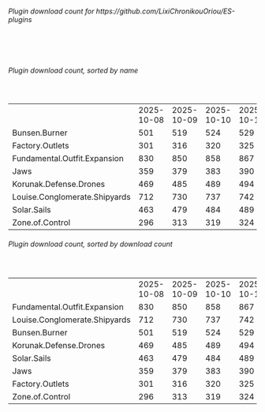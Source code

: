 <h6>Plugin download count for https://github.com/LixiChronikouOriou/ES-plugins</h6><br>
<br>
<h6>Plugin download count, sorted by name</h6><sub><sup><br>
<table>
	<tr>
		<td></td>
		<td>2025-10-08</td>
		<td>2025-10-09</td>
		<td>2025-10-10</td>
		<td>2025-10-11</td>
		<td>2025-10-12</td>
		<td>2025-10-13</td>
		<td>2025-10-14</td>
		<td>today +</td>
	</tr>
	<tr>
		<td>Bunsen.Burner</td>
		<td>501</td>
		<td>519</td>
		<td>524</td>
		<td>529</td>
		<td>538</td>
		<td>545</td>
		<td>547</td>
		<td>+ 2</td>
	</tr>
	<tr>
		<td>Factory.Outlets</td>
		<td>301</td>
		<td>316</td>
		<td>320</td>
		<td>325</td>
		<td>334</td>
		<td>344</td>
		<td>348</td>
		<td>+ 4</td>
	</tr>
	<tr>
		<td>Fundamental.Outfit.Expansion</td>
		<td>830</td>
		<td>850</td>
		<td>858</td>
		<td>867</td>
		<td>876</td>
		<td>887</td>
		<td>889</td>
		<td>+ 2</td>
	</tr>
	<tr>
		<td>Jaws</td>
		<td>359</td>
		<td>379</td>
		<td>383</td>
		<td>390</td>
		<td>400</td>
		<td>410</td>
		<td>415</td>
		<td>+ 5</td>
	</tr>
	<tr>
		<td>Korunak.Defense.Drones</td>
		<td>469</td>
		<td>485</td>
		<td>489</td>
		<td>494</td>
		<td>503</td>
		<td>511</td>
		<td>513</td>
		<td>+ 2</td>
	</tr>
	<tr>
		<td>Louise.Conglomerate.Shipyards</td>
		<td>712</td>
		<td>730</td>
		<td>737</td>
		<td>742</td>
		<td>751</td>
		<td>759</td>
		<td>763</td>
		<td>+ 4</td>
	</tr>
	<tr>
		<td>Solar.Sails</td>
		<td>463</td>
		<td>479</td>
		<td>484</td>
		<td>489</td>
		<td>496</td>
		<td>503</td>
		<td>505</td>
		<td>+ 2</td>
	</tr>
	<tr>
		<td>Zone.of.Control</td>
		<td>296</td>
		<td>313</td>
		<td>319</td>
		<td>324</td>
		<td>331</td>
		<td>339</td>
		<td>341</td>
		<td>+ 2</td>
	</tr>
</table>
</sub></sup>
<h6>Plugin download count, sorted by download count</h6><sub><sup><br>
<table>
	<tr>
		<td></td>
		<td>2025-10-08</td>
		<td>2025-10-09</td>
		<td>2025-10-10</td>
		<td>2025-10-11</td>
		<td>2025-10-12</td>
		<td>2025-10-13</td>
		<td>2025-10-14</td>
		<td>today +</td>
	</tr>
	<tr>
		<td>Fundamental.Outfit.Expansion</td>
		<td>830</td>
		<td>850</td>
		<td>858</td>
		<td>867</td>
		<td>876</td>
		<td>887</td>
		<td>889</td>
		<td>+ 2</td>
	</tr>
	<tr>
		<td>Louise.Conglomerate.Shipyards</td>
		<td>712</td>
		<td>730</td>
		<td>737</td>
		<td>742</td>
		<td>751</td>
		<td>759</td>
		<td>763</td>
		<td>+ 4</td>
	</tr>
	<tr>
		<td>Bunsen.Burner</td>
		<td>501</td>
		<td>519</td>
		<td>524</td>
		<td>529</td>
		<td>538</td>
		<td>545</td>
		<td>547</td>
		<td>+ 2</td>
	</tr>
	<tr>
		<td>Korunak.Defense.Drones</td>
		<td>469</td>
		<td>485</td>
		<td>489</td>
		<td>494</td>
		<td>503</td>
		<td>511</td>
		<td>513</td>
		<td>+ 2</td>
	</tr>
	<tr>
		<td>Solar.Sails</td>
		<td>463</td>
		<td>479</td>
		<td>484</td>
		<td>489</td>
		<td>496</td>
		<td>503</td>
		<td>505</td>
		<td>+ 2</td>
	</tr>
	<tr>
		<td>Jaws</td>
		<td>359</td>
		<td>379</td>
		<td>383</td>
		<td>390</td>
		<td>400</td>
		<td>410</td>
		<td>415</td>
		<td>+ 5</td>
	</tr>
	<tr>
		<td>Factory.Outlets</td>
		<td>301</td>
		<td>316</td>
		<td>320</td>
		<td>325</td>
		<td>334</td>
		<td>344</td>
		<td>348</td>
		<td>+ 4</td>
	</tr>
	<tr>
		<td>Zone.of.Control</td>
		<td>296</td>
		<td>313</td>
		<td>319</td>
		<td>324</td>
		<td>331</td>
		<td>339</td>
		<td>341</td>
		<td>+ 2</td>
	</tr>
</table>
</sub></sup>
